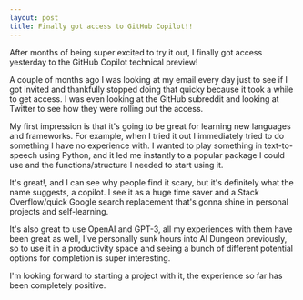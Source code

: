 ```yaml
---
layout: post
title: Finally got access to GitHub Copilot!!
---
```


After months of being super excited to try it out, I finally got access yesterday to the GitHub Copilot technical preview!

A couple of months ago I was looking at my email every day just to see if I got invited and thankfully stopped doing that quicky because it took a while to get access. I was even looking at the GitHub subreddit and looking at Twitter to see how they were rolling out the access.

My first impression is that it's going to be great for learning new languages and frameworks. For example, when I tried it out I immediately tried to do something I have no experience with. I wanted to play something in text-to-speech using Python, and it led me instantly to a popular package I could use and the functions/structure I needed to start using it.

It's great!, and I can see why people find it scary, but it's definitely what the name suggests, a copilot. I see it as a huge time saver and a Stack Overflow/quick Google search replacement that's gonna shine in personal projects and self-learning.

It's also great to use OpenAI and GPT-3, all my experiences with them have been great as well, I've personally sunk hours into AI Dungeon previously, so to use it in a productivity space and seeing a bunch of different potential options for completion is super interesting.

I'm looking forward to starting a project with it, the experience so far has been completely positive.